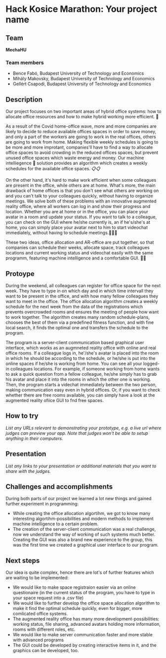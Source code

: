 # Hack Kosice Marathon: Your project name

## Team

**MechaHU**

### Team members

- Bence Fabó, Budapest University of Technology and Economics
- Mihály Makovsky, Budapest University of Technology and Economics
- Gellért Csapodi, Budapest University of Technology and Economics

## Description

  Our project focuses on two important areas of hybrid office systems: how to allocate office resources and how to make hybrid working more efficient. 🏢

  As a result of the Covid home-office wave, more and more companies are likely to decide to reduce available offices spaces in order to save money, and only a part of the workers are going to work in the real offices, others are going to work from home. Making flexible weekly schedules is going to be more and more improtant, companies'll have to find a way to allocate office spaces to avoid crowding in the reduced offices spaces, but prevent unused office spaces which waste energy and money. Our machine intelliegence 🧠 solution provides an algorithm which creates a weekly schedules for the available office spaces. 📋📋

  On the other hand, it's hard to make work efficient when some colleagues are present in the office, while others are at home. What's more, the main drawback of home offices is that you don't see what others are working on and you can't talk to your colleagues quickly, without having to organize meetings. We solve both of these problems with an innovative augmented reality office, where all workers can log in and show their progress and location. Whether you are at home or in the office, you can place your avatar in a room and update your status. If you want to talk to a colleague, you can check on the GUI where he/she currently is, an if he's/she's at home, you can simply place your avatar next to him to start videochat immediately, without having to schedule meetings.👻🧑‍💼

  These two ideas, office allocation and AR-office are put together, so that companies can schedule their weeks, allocate space, track colleagues locations and current working status and videochat easily with the same programm, featuring machine intelligence and a comfortable GUI. 🏢🏢

## Protoype

  During the weekend, all colleagues can register for office space for the next week. They have to type in on which day and in which time intervall they want to be present in the office, and with how many fellow colleagues they want to meet in the office. The office allocation algorithm creates a weekly schedule for the next week from the data of the registrations which prevents overcrowded rooms and ensures the meeting of people how want to work together. The algorithm creates many random schedule-plans, chooses the best of them via a predefined fitness function, and with fine local search, it finds the optimal one and transfers the schedule to the program.

  The program is a server-client communication based graphical user interface, which works as an augmneted reality office with online and real office rooms. If a colleague logs in, he'/she's avatar is placed into the room in which he should be according to the schedule, or he/she is put into the online spaces if he/she is working from home. You can see all your logged-in colleagues locations. For example, if someone working from home wants to ask a quick question from a fellow colleague, he/she simply has to grab his avatar and place it into the rooms in which the other one is working. Then, the program starts a videchat immediately between the two person, making communication easy even in hybrid offices. Or, if you want to check whether there are free rooms available, you can simply have a look at the augmented reality ofiice GUI to fnd free spaces.

## How to try

*List any URLs relevant to demonstrating your prototype, e.g. a live url where judges can preview your app. Note that judges won't be able to setup anything in their computers.*

## Presentation

*List any links to your presentation or additional materials that you want to share with the judges.*

## Challenges and accomplishments

During both parts of our project we learned a lot new things and gained further experiment in programming:
- While creating the office allocation algortihm, we got to know many interesting algortihm-possibilities and modern methods to implement machine intelligence to a certain problem.
- The creation of the server-client communication was a real challenge, now we understand the way of working of such systems much better. Creating the GUI was also a brand new experience to the group, this was the first time we created a graphical user interface to our program.

## Next steps
Our idea is quite complex, hence there are lot's of further features which are waiting to be implemented:
- We would like to make space registraion easier via an online questionaire  (in the current status of the program, you have to type in your space request into a .csv file)
- We would like to further develop the office space allocation algorithm to make it find the optimal schedule quickly, even for bigger, more comlicated office systems. 
- The augmented reality office has many more development-possibilities: working status, file sharing, advanced avatars holding more information, rooms with different roles, etc.
- We would like to make server communication faster and more stable with advanced programs
- The GUI could be developed by creating interactive items in it, and the graphics can be developed, too.
